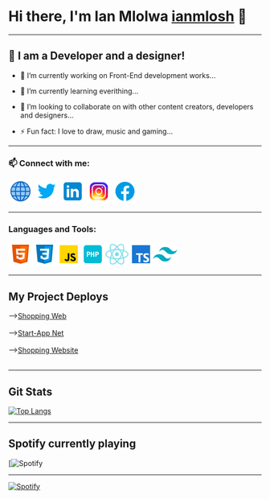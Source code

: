 # Hi there, I'm Ian Mlolwa [ianmlosh](https://my-portfolio-ian.netlify.app) 👋

---

## 💬 I am a Developer and a designer!

- 🔭 I’m currently working on Front-End development works...

- 🌱 I’m currently learning everithing...

- 👯 I’m looking to collaborate on with other content creators, developers and designers...
<!--
- 🤔 I’m looking for help with ...
- 💬 Ask me about ...
- 📫 How to reach me: ...
- 😄 Pronouns: ...
  -->
- ⚡ Fun fact: I love to draw, music and gaming...

---

### 📫 Connect with me:

[<img src="social-media/globe-icon.png" />](https://my-portfolio-ian.netlify.app)
[<img src="social-media/twitter-icon.png"/>](https://twitter.com/ianmlolwa)
[<img src="social-media/linkedin-icon.png"/>](https://www.linkedin.com/in/ian-mlolwa-b18195215/)
[<img src="social-media/instagram-icon.png"/>](https://www.instagram.com/ianmlolwa/)
[<img src="social-media/facebook-icon.png"/>](https://www.facebook.com/ian.mwamburi)
<br />

---

### Languages and Tools:

<img src="languages & tools/html-icon.png" /><img src="languages & tools/css-icon.png"/><img src="languages & tools/js-icon.png"/><img src="languages & tools/php-icon.png"/><img src="languages & tools/react-icon.png"/><img src="languages & tools/typescript-icon.png"/><img src="languages & tools/tailwindcss-icon.png"/>

<!--# Latest Deploys-->

<!-- NETLIFY:START -->
<!-- NETLIFY:END -->

---

## My Project Deploys

-->[Shopping Web](https://my-portfolio-ian.netlify.app)<br /><br />
-->[Start-App Net](https://start-app-net.netlify.app)<br /><br />
-->[Shopping Website](https://shop-web-ian.netlify.app)<br /><br />

---

## Git Stats

[![Top Langs](https://github-readme-stats.vercel.app/api/top-langs/?username=ian-mlolwa&layout=donut&theme=tokyonight)](https://github.com/ian-mlolwa/github-readme-stats)

---

## Spotify currently playing

[![Spotify](https://spotify-github-profile.vercel.app/api/view.svg?uid=duylmghlfivq2aqfa8nz5vo1x&cover_image=true&theme=novatorem&show_offline=false&background_color=121212&interchange=false)

---

[![Spotify](https://novatorem.bgstatic.vercel.app/api/spotify)](https://open.spotify.com/user/31rcfxclkmuvg2jmk3m6i2s7fpba)
